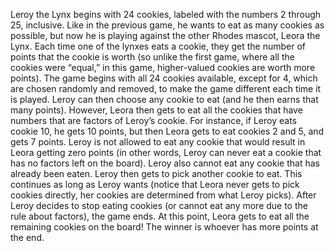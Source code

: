 Leroy the Lynx begins with 24 cookies, labeled with the numbers 2 through 25, inclusive. Like in the previous game, he wants to eat as 
many cookies as possible, but now he is playing against the other Rhodes mascot, Leora the Lynx. Each time one of the lynxes eats a cookie,
they get the number of points that the cookie is worth (so unlike the first game, where all the cookies were “equal,” in this game, 
higher-valued cookies are worth more points). The game begins with all 24 cookies available, except for 4, which are chosen randomly and
removed, to make the game different each time it is played. Leroy can then choose any cookie to eat (and he then earns that many points).
However, Leora then gets to eat all the cookies that have numbers that are factors of Leroy’s cookie. For instance, if Leroy eats cookie
10, he gets 10 points, but then Leora gets to eat cookies 2 and 5, and gets 7 points. Leroy is not allowed to eat any cookie that would 
result in Leora getting zero points (in other words, Leroy can never eat a cookie that has no factors left on the board). Leroy also cannot 
eat any cookie that has already been eaten. Leroy then gets to pick another cookie to eat. This continues as long as Leroy wants (notice 
that Leora never gets to pick cookies directly, her cookies are determined from what Leroy picks). After Leroy decides to stop eating 
cookies (or cannot eat any more due to the rule about factors), the game ends. At this point, Leora gets to eat all the remaining cookies 
on the board! The winner is whoever has more points at the end.
